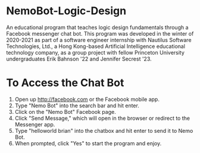 # NemoBot-Logic-Design
An educational program that teaches logic design fundamentals through a Facebook messenger chat bot.
This program was developed in the winter of 2020-2021 as part of a software engineer internship with Nautilus Software Technologies, Ltd., a Hong Kong-based Artificial Intelligence educational technology company, as a group project with fellow Princeton University undergraduates Erik Bahnson '22 and Jennifer Secrest '23.

# To Access the Chat Bot
1) Open up http://facebook.com or the Facebook mobile app.
2) Type "Nemo Bot" into the search bar and hit enter.
3) Click on the "Nemo Bot" Facebook page.
4) Click "Send Message," which will open in the browser or redirect to the Messenger app.
5) Type "helloworld brian" into the chatbox and hit enter to send it to Nemo Bot.
6) When prompted, click "Yes" to start the program and enjoy.
